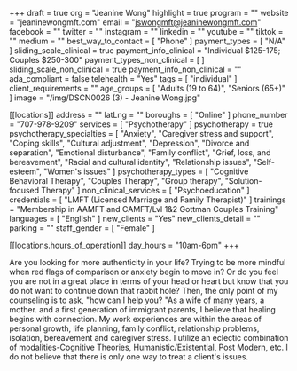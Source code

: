 +++
draft = true
org = "Jeanine Wong"
highlight = true
program = ""
website = "jeaninewongmft.com"
email = "jswongmft@jeaninewongmft.com"
facebook = ""
twitter = ""
instagram = ""
linkedin = ""
youtube = ""
tiktok = ""
medium = ""
best_way_to_contact = [ "Phone" ]
payment_types = [ "N/A" ]
sliding_scale_clinical = true
payment_info_clinical = "Individual $125-175; Couples $250-300"
payment_types_non_clinical = [ ]
sliding_scale_non_clinical = true
payment_info_non_clinical = ""
ada_compliant = false
telehealth = "Yes"
tags = [ "individual" ]
client_requirements = ""
age_groups = [ "Adults (19 to 64)", "Seniors (65+)" ]
image = "/img/DSCN0026 (3) - Jeanine Wong.jpg"

[[locations]]
address = ""
latLng = ""
boroughs = [ "Online" ]
phone_number = "707-978-9209"
services = [ "Psychotherapy" ]
psychotherapy = true
psychotherapy_specialties = [
  "Anxiety",
  "Caregiver stress and support",
  "Coping skills",
  "Cultural adjustment",
  "Depression",
  "Divorce and separation",
  "Emotional disturbance",
  "Family conflict",
  "Grief, loss, and bereavement",
  "Racial and cultural identity",
  "Relationship issues",
  "Self-esteem",
  "Women's issues"
]
psychotherapy_types = [
  "Cognitive Behavioral Therapy",
  "Couples Therapy",
  "Group therapy",
  "Solution-focused Therapy"
]
non_clinical_services = [ "Psychoeducation" ]
credentials = [ "LMFT (Licensed Marriage and Family Therapist)" ]
trainings = "Membership in AAMFT and CAMFT/Lvl 1&2 Gottman Couples Training"
languages = [ "English" ]
new_clients = "Yes"
new_clients_detail = ""
parking = ""
staff_gender = [ "Female" ]

  [[locations.hours_of_operation]]
  day_hours = "10am-6pm"
+++

Are you looking for more authenticity in your life? Trying to be more mindful when red flags of comparison or anxiety begin to move in? Or do you feel you are not in a great place in terms of your head or heart but know that you do not want to continue down that rabbit hole?  Then,  the only point of my counseling is to ask, "how can I help you? "As a wife of many years, a mother. and a first generation of immigrant parents, I believe that healing begins with connection. My work experiences are within the areas of personal growth, life planning, family conflict, relationship problems, isolation, bereavement and caregiver stress.
I utilize an eclectic combination of modalities-Cognitive Theories, Humanistic/Existential, Post Modern, etc. I do not believe that there is only one way to treat a client's issues.
